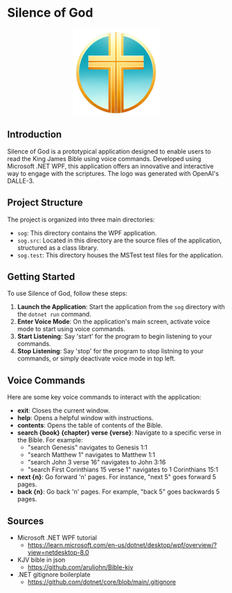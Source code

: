 
# Silence of God

<p align="center">
    <img src="sog/res/sog.png" alt="drawing" width="200"/>
</p>

## Introduction

Silence of God is a prototypical application designed to enable users to read the King James Bible using voice commands. Developed using Microsoft .NET WPF, this application offers an innovative and interactive way to engage with the scriptures. The logo was generated with OpenAI's DALLE-3.

## Project Structure

The project is organized into three main directories:

- `sog`: This directory contains the WPF application.
- `sog.src`: Located in this directory are the source files of the application, structured as a class library.
- `sog.test`: This directory houses the MSTest test files for the application.

## Getting Started

To use Silence of God, follow these steps:

1. **Launch the Application**: Start the application from the `sog` directory with the `dotnet run` command.
2. **Enter Voice Mode**: On the application's main screen, activate voice mode to start using voice commands.
3. **Start Listening**: Say 'start' for the program to begin listening to your commands.
4. **Stop Listening**: Say 'stop' for the program to stop listning to your commands, or simply deactivate voice mode in top left.

## Voice Commands

Here are some key voice commands to interact with the application:

- **exit**: Closes the current window.
- **help**: Opens a helpful window with instructions.
- **contents**: Opens the table of contents of the Bible.
- **search {book} {chapter} verse {verse}**: Navigate to a specific verse in the Bible. For example:
  - "search Genesis" navigates to Genesis 1:1
  - "search Matthew 1" navigates to Matthew 1:1
  - "search John 3 verse 16" navigates to John 3:16
  - "search First Corinthians 15 verse 1" navigates to 1 Corinthians 15:1
- **next {n}**: Go forward 'n' pages. For instance, "next 5" goes forward 5 pages.
- **back {n}**: Go back 'n' pages. For example, "back 5" goes backwards 5 pages.


## Sources
- Microsoft .NET WPF tutorial
    - https://learn.microsoft.com/en-us/dotnet/desktop/wpf/overview/?view=netdesktop-8.0
- KJV bible in json
    - https://github.com/aruljohn/Bible-kjv
- .NET gitignore boilerplate
    - https://github.com/dotnet/core/blob/main/.gitignore